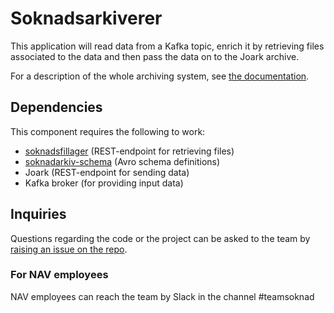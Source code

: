 # Soknadsarkiverer
This application will read data from a Kafka topic, enrich it by retrieving files associated to the data and then pass the data on to the Joark archive.

For a description of the whole archiving system, see [the documentation](https://github.com/navikt/archiving-infrastructure/wiki).

## Dependencies
This component requires the following to work:
* [soknadsfillager](https://github.com/navikt/soknadsfillager) (REST-endpoint for retrieving files)
* [soknadarkiv-schema](https://github.com/navikt/soknadarkiv-schema) (Avro schema definitions)
* Joark (REST-endpoint for sending data)
* Kafka broker (for providing input data)


## Inquiries
Questions regarding the code or the project can be asked to the team by [raising an issue on the repo](https://github.com/navikt/soknadsarkiverer/issues).

### For NAV employees
NAV employees can reach the team by Slack in the channel #teamsoknad
